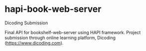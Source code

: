 # hapi-book-web-server
Dicoding Submission

Final API for bookshelf-web-server using HAPI framework. Project submission through online learning platform, Dicoding (https://www.dicoding.com).
